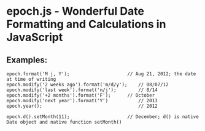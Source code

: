 epoch.js - Wonderful Date Formatting and Calculations in JavaScript
====================================================================

Examples:
---------

	epoch.format('M j, Y');						// Aug 21, 2012; the date at time of writing
	epoch.modify('2 weeks ago').format('m/d/y');	// 08/07/12
	epoch.modify('last week').format('n/j');		// 8/14
	epoch.modify('+2 months').format('F');		// October
	epoch.modify('next year').format('Y')			// 2013
	epoch.year();									// 2012

	epoch.d().setMonth(11);						// December; d() is native Date object and native function setMonth()